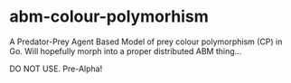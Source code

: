 # abm-colour-polymorhism
A Predator-Prey Agent Based Model of prey colour polymorphism (CP) in Go. Will hopefully morph into a proper distributed ABM thing...

DO NOT USE. Pre-Alpha!
